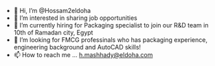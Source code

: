 - 👋 Hi, I’m @Hossam2eldoha
- 👀 I’m interested in sharing job opportunities 
- 🌱 I’m currently hiring for Packaging specialist to join our R&D team in 10th of Ramadan city, Egypt
- 💞️ I’m looking for FMCG professinals who has packaging experience, engineering background and AutoCAD skills!
- 📫 How to reach me ... h.mashhady@eldoha.com 

<!---
Hossam2eldoha/Hossam2eldoha is a ✨ special ✨ repository because its `README.md` (this file) appears on your GitHub profile.
You can click the Preview link to take a look at your changes.
--->
